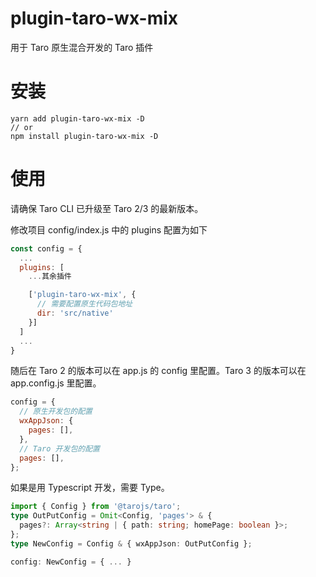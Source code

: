 # plugin-taro-wx-mix

用于 Taro 原生混合开发的 Taro 插件

# 安装

```shell
yarn add plugin-taro-wx-mix -D
// or
npm install plugin-taro-wx-mix -D
```

# 使用

请确保 Taro CLI 已升级至 Taro 2/3 的最新版本。

修改项目 config/index.js 中的 plugins 配置为如下

```javascript
const config = {
  ...
  plugins: [
    ...其余插件

    ['plugin-taro-wx-mix', {
      // 需要配置原生代码包地址
      dir: 'src/native'
    }]
  ]
  ...
}
```

随后在 Taro 2 的版本可以在 app.js 的 config 里配置。Taro 3 的版本可以在 app.config.js 里配置。

```javascript
config = {
  // 原生开发包的配置
  wxAppJson: {
    pages: [],
  },
  // Taro 开发包的配置
  pages: [],
};
```

如果是用 Typescript 开发，需要 Type。

```typescript
import { Config } from '@tarojs/taro';
type OutPutConfig = Omit<Config, 'pages'> & {
  pages?: Array<string | { path: string; homePage: boolean }>;
};
type NewConfig = Config & { wxAppJson: OutPutConfig };

config: NewConfig = { ... }
```
